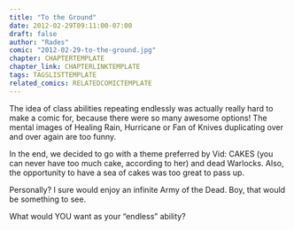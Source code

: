 ```yaml
---
title: "To the Ground"
date: 2012-02-29T09:11:00-07:00
draft: false
author: "Rades"
comic: "2012-02-29-to-the-ground.jpg"
chapter: CHAPTERTEMPLATE
chapter_link: CHAPTERLINKTEMPLATE
tags: TAGSLISTTEMPLATE
related_comics: RELATEDCOMICTEMPLATE
---
```


The idea of class abilities repeating endlessly was actually really hard to make a comic for, because there were so many awesome options! The mental images of Healing Rain, Hurricane or Fan of Knives duplicating over and over again are too funny. 


In the end, we decided to go with a theme preferred by Vid: CAKES (you can never have too much cake, according to her) and dead Warlocks. Also, the opportunity to have a sea of cakes was too great to pass up.


Personally? I sure would enjoy an infinite Army of the Dead. Boy, that would be something to see.


What would YOU want as your “endless” ability?

